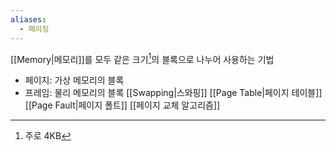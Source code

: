 ```yaml
---
aliases:
  - 페이징
---
```

[[Memory|메모리]]를 모두 같은 크기[^1]의 블록으로 나누어 사용하는 기법
- 페이지: 가상 메모리의 블록
- 프레임: 물리 메모리의 블록
[[Swapping|스와핑]]
[[Page Table|페이지 테이블]]
[[Page Fault|페이지 폴트]]
[[페이지 교체 알고리즘]]

[^1]: 주로 4KB